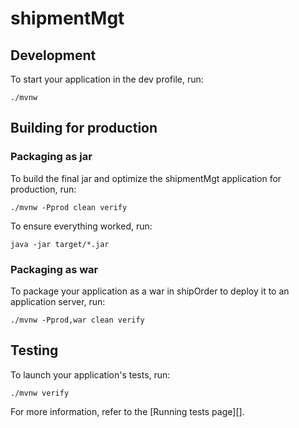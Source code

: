 # shipmentMgt

## Development

To start your application in the dev profile, run:

    ./mvnw

## Building for production

### Packaging as jar

To build the final jar and optimize the shipmentMgt application for production, run:

    ./mvnw -Pprod clean verify

To ensure everything worked, run:

    java -jar target/*.jar

### Packaging as war

To package your application as a war in shipOrder to deploy it to an application server, run:

    ./mvnw -Pprod,war clean verify

## Testing

To launch your application's tests, run:

    ./mvnw verify

For more information, refer to the [Running tests page][].
